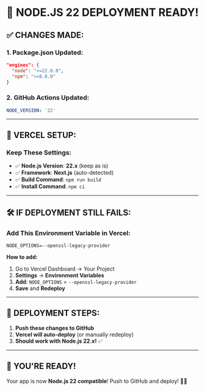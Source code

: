 # 🚀 NODE.JS 22 DEPLOYMENT READY!

## ✅ **CHANGES MADE:**

### **1. Package.json Updated:**
```json
"engines": {
  "node": ">=22.0.0",
  "npm": ">=8.0.0"
}
```

### **2. GitHub Actions Updated:**
```yaml
NODE_VERSION: '22'
```

---

## 🎯 **VERCEL SETUP:**

### **Keep These Settings:**
- ✅ **Node.js Version**: **22.x** (keep as is)
- ✅ **Framework**: **Next.js** (auto-detected)
- ✅ **Build Command**: `npm run build`
- ✅ **Install Command**: `npm ci`

---

## 🛠️ **IF DEPLOYMENT STILL FAILS:**

### **Add This Environment Variable in Vercel:**
```
NODE_OPTIONS=--openssl-legacy-provider
```

**How to add:**
1. Go to Vercel Dashboard → Your Project
2. **Settings** → **Environment Variables** 
3. **Add**: `NODE_OPTIONS` = `--openssl-legacy-provider`
4. **Save** and **Redeploy**

---

## 🚀 **DEPLOYMENT STEPS:**

1. **Push these changes to GitHub**
2. **Vercel will auto-deploy** (or manually redeploy)
3. **Should work with Node.js 22.x!** ✅

---

## 🎉 **YOU'RE READY!**

Your app is now **Node.js 22 compatible**! Push to GitHub and deploy! 🚀✨
